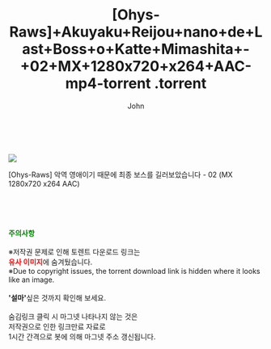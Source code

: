 ﻿---
layout: post
title:  "                   [Ohys-Raws]+Akuyaku+Reijou+nano+de+Last+Boss+o+Katte+Mimashita+-+02+MX+1280x720+x264+AAC-mp4-torrent                .torrent"
author: John
categories: [ 애니/만화 ]
tags: [  ]
image: https://torrentrj57.com/uploadfile/full/b7395bf39c15c2e211a853d0ce327efb0c8ff678.jpg 
description: "                   [Ohys-Raws]+Akuyaku+Reijou+nano+de+Last+Boss+o+Katte+Mimashita+-+02+MX+1280x720+x264+AAC-mp4-torrent                 torrent 정보 공유"
toc: true
toc_sticky: true
---

<br>
<p><img src="https://torrentrj57.com/uploadfile/full/b7395bf39c15c2e211a853d0ce327efb0c8ff678.jpg"/></p>
 [Ohys-Raws] 악역 영애이기 때문에 최종 보스를 길러보았습니다 - 02 (MX 1280x720 x264 AAC)  
    
<br><br><br>
<p data-ke-size="size16"><b><span style="color: green;">주의사항</span></b><br /><br />※저작권 문제로 인해 토렌트 다운로드 링크는<br /><b><span style="color: red;">유사 이미지</span></b>에 숨겨뒀습니다.<br />※Due to copyright issues, the torrent download link is hidden where it looks like an image.<br /><br /><b>'설마'</b>싶은 것까지 확인해 보세요.<br /><br />숨김링크 클릭 시 마그넷 나타나지 않는 것은<br />저작권으로 인한 링크만료 자료로<br />1시간 간격으로 봇에 의해 마그넷 주소 갱신됩니다.</p>
